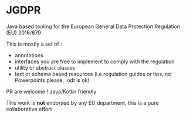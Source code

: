# JGDPR
Java based tooling for the European General Data Protection Regulation (EU) 2016/679

This is mostly a set of :

- annotations
- interfaces you are free to implement to comply with the regulation
- utility or abstract classes
- text or schema based resources (i.e regulation guides or tips, no Powerpoints please, .odt is ok)

PR are welcome ! Java/Kotlin friendly

This work is **not** endorsed by any EU department, this is a pure collaborative effort

